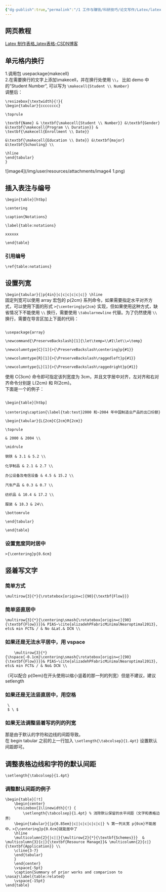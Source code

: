 ```yaml
---
{"dg-publish":true,"permalink":"/1 工作与赚钱/科研技巧/论文写作/Latex/latex表格/","title":"latex表格"}
---
```



## 网页教程
[Latex 制作表格_latex表格-CSDN博客](https://blog.csdn.net/TH_guan/article/details/124878398)
## 单元格内换行
1.调用包 usepackage{makecell}  
2.在需要换行的文字上添加\makecell，并在换行处使用 `\\`， 比如 demo 中的“Student Number”, 可以写为 `\makecell{Student \\ Number} `  
调整后：  
```
\resizebox{\textwidth}{!}{  
\begin{tabular}{cccccccc}

\toprule

\textbf{Name} & \textbf{\makecell{Student \\ Number}} &\textbf{Gender} &\textbf{\makecell{Program \\ Duration}} & \textbf{\makecell{Enrollment \\ Date}}

&\textbf{\makecell{Education \\ Date}} &\textbf{major} &\textbf{Schooling} \\

\hline  
\end{tabular}  
}  
```
![image4](/img/user/resources/attachments/image4 1.png)
## 插入表注与编号
```
\begin{table}[htbp]

\centering

\caption{Notations}

\label{table:notations}

xxxxxx

\end{table}
```
### 引用编号
`\ref{table:notations}`
## 设置列宽
`\begin{tabular}{|p{4in}|c|c|c|c|c|c|} \hline`  
固定列宽可以使⽤ array 宏包的 p{2cm} 系列命令，如果需要指定⽔平对齐⽅式，可以使⽤下⾯的形式 `>{\centering}p{2cm}` 实现，但如果使⽤这种⽅式，缺省情况下不能使⽤ `\\` 换⾏，需要使⽤ `\tabularnewline` 代替。为了仍然使⽤ `\\` 换⾏，需要在导⾔区加上下⾯的代码：
```

\usepackage{array}

\newcommand{\PreserveBackslash}[1]{\let\temp=\\#1\let\\=\temp}

\newcolumntype{C}[1]{>{\PreserveBackslash\centering}p{#1}}

\newcolumntype{R}[1]{>{\PreserveBackslash\raggedleft}p{#1}}

\newcolumntype{L}[1]{>{\PreserveBackslash\raggedright}p{#1}}

```
使⽤ C{3cm} 命令即可指定该列宽度为 3cm，并且⽂字居中对齐，左对齐和右对齐命令分别是 L{2cm} 和 R{2cm}。  
下⾯是⼀个的例⼦：
```

\begin{table}[htbp]

\centering\caption{\label{tab:test}2000 和~2004 年中国制造业产品的出⼝份额}

\begin{tabular}{L{2cm}C{2cm}R{2cm}}

\toprule

& 2000 & 2004 \\

\midrule

钢铁 & 3.1 & 5.2 \\

化学制品 & 2.1 & 2.7 \\

办公设备及电信设备 & 4.5 & 15.2 \\

汽车产品 & 0.3 & 0.7 \\

纺织品 & 10.4 & 17.2 \\

服装 & 18.3 & 24\\

\bottomrule

\end{tabular}

\end{table}
```
### 设置宽度同时居中
`>{\centering}p{0.6cm}`

## 竖着写文字
### 简单方式
`\multirow{3}{*}{\rotatebox[origin=c]{90}{\textbf{Flow}}}`
### 简单竖直居中
```
\multirow{3}{*}{\centering\smash{\rotatebox[origin=c]{90}{\textbf{Flow}}}}& PIAS~\cite{alizadehPFabricMinimalNearoptimal2013}, etc& min FCT& / & No &Lat.& DCN \\
```
### 如果还是无法水平居中，用 vspace
```
    \multirow{3}{*}{\hspace{-0.1cm}\centering\smash{\rotatebox[origin=c]{90}{\textbf{Flow}}}}& PIAS~\cite{alizadehPFabricMinimalNearoptimal2013}, etc& min FCT& / & No& DCN \\
```
（可以配合 p{0em}在开头使用以缩小竖着的那一列的列宽）但是不建议，建议 setlength
### 如果还是无法竖直居中，用空格
```
 \
 $ \ $
```

### 如果无法调整竖着写的列的列宽
那是由于默认的字符和边线的间距导致。  
在 begin tabular 之前的上一行加入 `\setlength{\tabcolsep}{1.4pt}` 设置默认间距即可。

## 调整表格边线和字符的默认间距
`\setlength{\tabcolsep}{1.4pt}`
### 调整默认间距的例子
```
\begin{table}[!t]
    \begin{center}
    \resizebox{1\linewidth}{!} {
        \setlength{\tabcolsep}{1.4pt} % 消除默认保留的水平间距（文字和表格边界）
    \begin{tabular}{|p{0.85em}|c||c|c|c|c|c|} % 第一列太宽 p{0cm}不能居中，>{\centering}p{0.6cm}就能居中了
    \hline
    \multicolumn{2}{|c||}{\multirow{2}{*}{\textbf{Schemes}}}  & \multicolumn{3}{c|}{\textbf{Resource Manage}}& \multicolumn{2}{c|}{\textbf{Application}} \\
    \cline{3-7}
	\end{tabular}
    }
    \end{center}
    \vspace{-5pt}
    \caption{Summary of prior works and comparison to \nasa}\label{table:related}
    \vspace{-15pt}
\end{table}
```